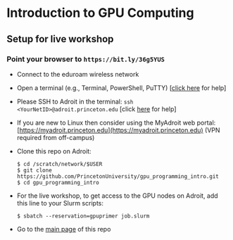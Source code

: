 # Introduction to GPU Computing

## Setup for live workshop

### Point your browser to `https://bit.ly/36g5YUS`

+ Connect to the eduroam wireless network

+ Open a terminal (e.g., Terminal, PowerShell, PuTTY) [<a href="https://researchcomputing.princeton.edu/education/training/hardware-and-software-requirements-picscie-workshops" target="_blank">click here</a> for help]

+ Please SSH to Adroit in the terminal: `ssh <YourNetID>@adroit.princeton.edu` [click [here](https://researchcomputing.princeton.edu/faq/why-cant-i-login-to-a-clu) for help]

+ If you are new to Linux then consider using the MyAdroit web portal: [https://myadroit.princeton.edu](https://myadroit.princeton.edu) (VPN required from off-campus)

+ Clone this repo on Adroit:

   ```
   $ cd /scratch/network/$USER
   $ git clone https://github.com/PrincetonUniversity/gpu_programming_intro.git
   $ cd gpu_programming_intro
   ```

+ For the live workshop, to get access to the GPU nodes on Adroit, add this line to your Slurm scripts:

   `$ sbatch --reservation=gpuprimer job.slurm`

+ Go to the [main page](https://github.com/PrincetonUniversity/gpu_programming_intro) of this repo
